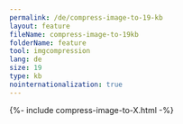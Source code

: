 ```yaml
---
permalink: /de/compress-image-to-19-kb
layout: feature
fileName: compress-image-to-19kb
folderName: feature
tool: imgcompression
lang: de
size: 19
type: kb
nointernationalization: true
---
```

{%- include compress-image-to-X.html -%}       

